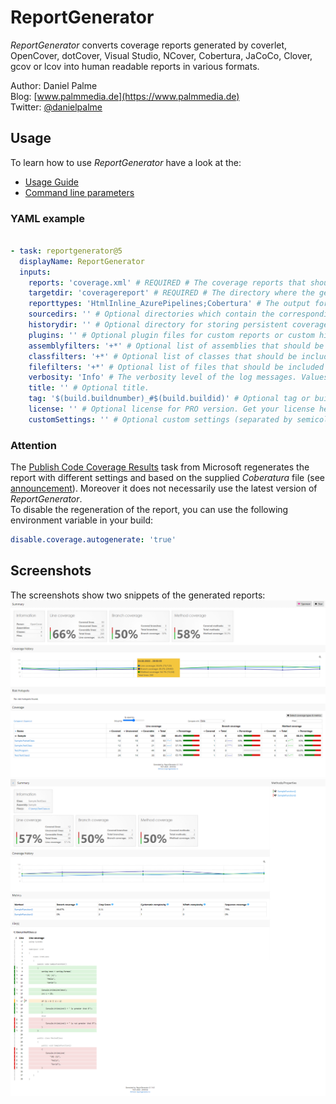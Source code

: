 # ReportGenerator
*ReportGenerator* converts coverage reports generated by coverlet, OpenCover, dotCover, Visual Studio, NCover, Cobertura, JaCoCo, Clover, gcov or lcov into human readable reports in various formats.

Author: Daniel Palme  
Blog: [www.palmmedia.de](https://www.palmmedia.de)  
Twitter: [@danielpalme](https://twitter.com/danielpalme)  

## Usage
To learn how to use *ReportGenerator* have a look at the:
* [Usage Guide](https://reportgenerator.io/usage)
* [Command line parameters](https://github.com/danielpalme/ReportGenerator/#usage--command-line-parameters)

### YAML example
```yaml

- task: reportgenerator@5
  displayName: ReportGenerator
  inputs:
    reports: 'coverage.xml' # REQUIRED # The coverage reports that should be parsed (separated by semicolon). Globbing is supported.
    targetdir: 'coveragereport' # REQUIRED # The directory where the generated report should be saved.
    reporttypes: 'HtmlInline_AzurePipelines;Cobertura' # The output formats and scope (separated by semicolon) Values: Badges, Clover, Cobertura, CsvSummary, Html, Html_Dark, Html_Light, Html_BlueRed, HtmlChart, HtmlInline, HtmlInline_AzurePipelines, HtmlInline_AzurePipelines_Dark, HtmlInline_AzurePipelines_Light, HtmlSummary, JsonSummary, Latex, LatexSummary, lcov, MarkdownSummary, MarkdownSummaryGithub, MarkdownDeltaSummary, MHtml, PngChart, SonarQube, TeamCitySummary, TextSummary, TextDeltaSummary, Xml, XmlSummary
    sourcedirs: '' # Optional directories which contain the corresponding source code (separated by semicolon). The source directories are used if coverage report contains classes without path information.
    historydir: '' # Optional directory for storing persistent coverage information. Can be used in future reports to show coverage evolution.
    plugins: '' # Optional plugin files for custom reports or custom history storage (separated by semicolon).
    assemblyfilters: '+*' # Optional list of assemblies that should be included or excluded in the report. Exclusion filters take precedence over inclusion filters. Wildcards are allowed.
    classfilters: '+*' # Optional list of classes that should be included or excluded in the report. Exclusion filters take precedence over inclusion filters. Wildcards are allowed.
    filefilters: '+*' # Optional list of files that should be included or excluded in the report. Exclusion filters take precedence over inclusion filters. Wildcards are allowed.
    verbosity: 'Info' # The verbosity level of the log messages. Values: Verbose, Info, Warning, Error, Off
    title: '' # Optional title.
    tag: '$(build.buildnumber)_#$(build.buildid)' # Optional tag or build version.
    license: '' # Optional license for PRO version. Get your license here: https://reportgenerator.io/pro
    customSettings: '' # Optional custom settings (separated by semicolon). See: https://github.com/danielpalme/ReportGenerator/wiki/Settings.
```

### Attention
The [Publish Code Coverage Results](https://github.com/microsoft/azure-pipelines-tasks/tree/master/Tasks/PublishCodeCoverageResultsV1) task from Microsoft regenerates the report with different settings and based on the supplied _Coberatura_ file (see [announcement](https://docs.microsoft.com/en-us/azure/devops/release-notes/2019/sprint-150-update#cobertura-code-coverage-report-updates)). Moreover it does not necessarily use the latest version of _ReportGenerator_.  
To disable the regeneration of the report, you can use the following environment variable in your build:
```yaml
disable.coverage.autogenerate: 'true'
```

## Screenshots
The screenshots show two snippets of the generated reports:
![Screenshot 1](img/screenshot1.png)
![Screenshot 2](img/screenshot2.png)
